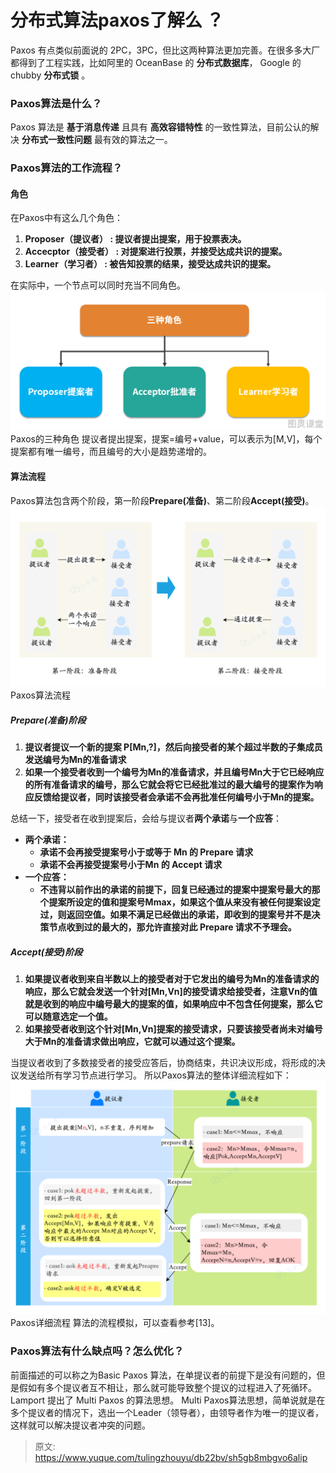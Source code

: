 # 分布式算法paxos了解么 ？

Paxos 有点类似前面说的 2PC，3PC，但比这两种算法更加完善。在很多多大厂都得到了工程实践，比如阿里的 OceanBase 的 **分布式数据库**， Google 的 chubby **分布式锁** 。

### **Paxos算法是什么？**
Paxos 算法是 **基于消息传递** 且具有 **高效容错特性** 的一致性算法，目前公认的解决 **分布式一致性问题** 最有效的算法之一。

### **Paxos算法的工作流程？**

#### 角色
在Paxos中有这么几个角色：

1. **Proposer（提议者） : 提议者提出提案，用于投票表决。**
2. **Accecptor（接受者） : 对提案进行投票，并接受达成共识的提案。**
3. **Learner（学习者） : 被告知投票的结果，接受达成共识的提案。**

在实际中，一个节点可以同时充当不同角色。
![1696574091668-8c453f37-6e0b-496e-8b63-dda586174498.png](./img/q5CzysxqwNHRRtv5/1696574091668-8c453f37-6e0b-496e-8b63-dda586174498-169148.png)
Paxos的三种角色
提议者提出提案，提案=编号+value，可以表示为[M,V]，每个提案都有唯一编号，而且编号的大小是趋势递增的。

#### 算法流程
Paxos算法包含两个阶段，第一阶段**Prepare(准备)**、第二阶段**Accept(接受)**。
![1695892187691-49e874ad-fe63-49fc-a6ec-5d6051134e6e.png](./img/q5CzysxqwNHRRtv5/1695892187691-49e874ad-fe63-49fc-a6ec-5d6051134e6e-694576.png)
Paxos算法流程

##### Prepare(准备)阶段

1. **提议者提议一个新的提案 P[Mn,?]，然后向接受者的某个超过半数的子集成员发送编号为Mn的准备请求**
2. **如果一个接受者收到一个编号为Mn的准备请求，并且编号Mn大于它已经响应的所有准备请求的编号，那么它就会将它已经批准过的最大编号的提案作为响应反馈给提议者，同时该接受者会承诺不会再批准任何编号小于Mn的提案。**

总结一下，接受者在收到提案后，会给与提议者**两个承诺**与**一个应答**：

- **两个承诺：**
   - **承诺不会再接受提案号小于或等于 Mn 的 Prepare 请求**
   - **承诺不会再接受提案号小于Mn 的 Accept 请求**
- **一个应答：**
   - **不违背以前作出的承诺的前提下，回复已经通过的提案中提案号最大的那个提案所设定的值和提案号Mmax，如果这个值从来没有被任何提案设定过，则返回空值。如果不满足已经做出的承诺，即收到的提案号并不是决策节点收到过的最大的，那允许直接对此 Prepare 请求不予理会。**

##### Accept(接受)阶段

1. **如果提议者收到来自半数以上的接受者对于它发出的编号为Mn的准备请求的响应，那么它就会发送一个针对[Mn,Vn]的接受请求给接受者，注意Vn的值就是收到的响应中编号最大的提案的值，如果响应中不包含任何提案，那么它可以随意选定一个值。**
2. **如果接受者收到这个针对[Mn,Vn]提案的接受请求，只要该接受者尚未对编号大于Mn的准备请求做出响应，它就可以通过这个提案。**

当提议者收到了多数接受者的接受应答后，协商结束，共识决议形成，将形成的决议发送给所有学习节点进行学习。
所以Paxos算法的整体详细流程如下：
![1695892187582-f6c5442c-822b-4555-a9a6-89f58860f0c9.png](./img/q5CzysxqwNHRRtv5/1695892187582-f6c5442c-822b-4555-a9a6-89f58860f0c9-364434.png)
Paxos详细流程
算法的流程模拟，可以查看参考[13]。

### **Paxos算法有什么缺点吗？怎么优化？**
前面描述的可以称之为Basic Paxos 算法，在单提议者的前提下是没有问题的，但是假如有多个提议者互不相让，那么就可能导致整个提议的过程进入了死循环。
Lamport 提出了 Multi Paxos 的算法思想。
Multi Paxos算法思想，简单说就是在多个提议者的情况下，选出一个Leader（领导者），由领导者作为唯一的提议者，这样就可以解决提议者冲突的问题。


> 原文: <https://www.yuque.com/tulingzhouyu/db22bv/sh5gb8mbgvo6alip>